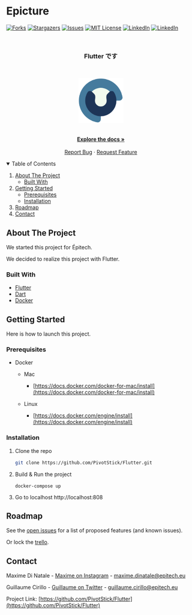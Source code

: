 # Epicture

[![Forks][forks-shield]][forks-url]
[![Stargazers][stars-shield]][stars-url]
[![Issues][issues-shield]][issues-url]
[![MIT License][license-shield]][license-url]
[![LinkedIn][linkedin-shield1]][linkedin-url1]
[![LinkedIn][linkedin-shield2]][linkedin-url2]

<!-- PROJECT LOGO -->
<br />
  <h3 align="center">Flutter です</h3>
  <br/>
<p align="center">
  <a href="https://github.com/othneildrew/Best-README-Template">
    <img src="images/flutterDesu.svg" alt="Logo" width="120" height="120">
  </a>
  <p align="center">
    <br />
    <a href="https://github.com/PivotStick/Flutter"><strong>Explore the docs »</strong></a>
    <br />
    <br />
    <a href="https://github.com/PivotStick/Flutter/issues">Report Bug</a>
    ·
    <a href="https://github.com/PivotStick/Flutter/issues">Request Feature</a>
  </p>
</p>

<!-- TABLE OF CONTENTS -->
<details open="open">
  <summary>Table of Contents</summary>
  <ol>
    <li>
      <a href="#about-the-project">About The Project</a>
      <ul>
        <li><a href="#built-with">Built With</a></li>
      </ul>
    </li>
    <li>
      <a href="#getting-started">Getting Started</a>
      <ul>
        <li><a href="#prerequisites">Prerequisites</a></li>
        <li><a href="#installation">Installation</a></li>
      </ul>
    </li>
    <li><a href="#roadmap">Roadmap</a></li>
    <li><a href="#contact">Contact</a></li>
  </ol>
</details>

<!-- ABOUT THE PROJECT -->

## About The Project

We started this project for Épitech.

We decided to realize this project with Flutter.

### Built With

- [Flutter](https://flutter.dev)
- [Dart](https://dart.dev)
- [Docker](https://www.docker.com)

<!-- GETTING STARTED -->

## Getting Started

Here is how to launch this project.

### Prerequisites

- Docker

  - Mac

    - [https://docs.docker.com/docker-for-mac/install](https://docs.docker.com/docker-for-mac/install)

  - Linux

    - [https://docs.docker.com/engine/install](https://docs.docker.com/engine/install)

### Installation

1. Clone the repo
   ```sh
   git clone https://github.com/PivotStick/Flutter.git
   ```
2. Build & Run the project
   ```docker
   docker-compose up
   ```
3. Go to localhost
   http://localhost:808

<!-- ROADMAP -->

## Roadmap

See the [open issues](https://github.com/PivotStick/Flutter/issues) for a list of proposed features (and known issues).

Or lock the [trello](https://trello.com/b/mrTZBH0k/flutter%E3%81%A7%E3%81%99).

<!-- CONTACT -->

## Contact

Maxime Di Natale - [Maxime on Instagram](https://www.instagram.com/pivotass/?hl=fr) - maxime.dinatale@epitech.eu

Guillaume Cirillo - [Guillaume on Twitter](https://twitter.com/CirilloGuillau1) - guillaume.cirillo@epitech.eu

Project Link: [https://github.com/PivotStick/Flutter](https://github.com/PivotStick/Flutter)

<!-- MARKDOWN LINKS & IMAGES -->
<!-- https://www.markdownguide.org/basic-syntax/#reference-style-links -->

[forks-shield]: https://img.shields.io/github/forks/PivotStick/Flutter?style=for-the-badge
[forks-url]: https://github.com/PivotStick/Flutter/network/members
[stars-shield]: https://img.shields.io/github/stars/PivotStick/Flutter?style=for-the-badge
[stars-url]: https://github.com/PivotStick/Flutter/stargazers
[issues-shield]: https://img.shields.io/github/issues/PivotStick/Flutter?style=for-the-badge
[issues-url]: https://github.com/PivotStick/Flutter/issues
[license-shield]: https://img.shields.io/github/license/othneildrew/Best-README-Template.svg?style=for-the-badge
[license-url]: https://github.com/PivotStick/Flutter/blob/master/LICENSE.txt
[linkedin-shield1]: https://img.shields.io/badge/-LinkedIn-black.svg?style=for-the-badge&logo=linkedin&colorB=555&label=Maxime
[linkedin-shield2]: https://img.shields.io/badge/-LinkedIn-black.svg?style=for-the-badge&logo=linkedin&colorB=555&label=Guillaume
[linkedin-url1]: https://www.linkedin.com/in/maxime-di-natale-168513193/
[linkedin-url2]: https://www.linkedin.com/in/guillaume-cirillo-99a0ba193/
